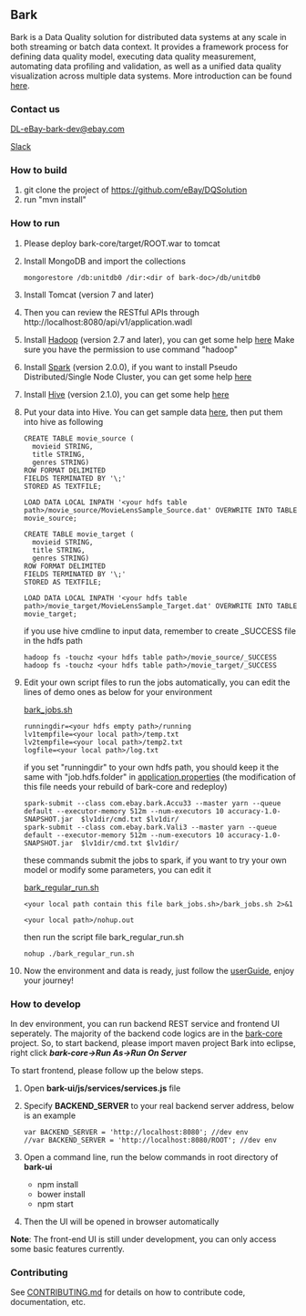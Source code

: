 ## Bark

Bark is a Data Quality solution for distributed data systems at any scale in both streaming or batch data context. It provides a framework process for defining data quality model, executing data quality measurement, automating data profiling and validation, as well as a unified data quality visualization across multiple data systems. More introduction can be found [here](https://ebay.github.io/DQSolution/).


### Contact us
[DL-eBay-bark-dev@ebay.com](mailto://DL-eBay-bark-dev@ebay.com)

[Slack](https://ebay-eng.slack.com/messages/ebaysf-bark/)

### How to build
1. git clone the project of https://github.com/eBay/DQSolution
2. run "mvn install"

### How to run
1. Please deploy bark-core/target/ROOT.war to tomcat
2. Install MongoDB and import the collections

	```
	mongorestore /db:unitdb0 /dir:<dir of bark-doc>/db/unitdb0
	```
3. Install Tomcat (version 7 and later)
4. Then you can review the RESTful APIs through http://localhost:8080/api/v1/application.wadl
5. Install [Hadoop](http://mirror.stjschools.org/public/apache/hadoop/common/hadoop-2.7.2/hadoop-2.7.2.tar.gz) (version 2.7 and later), you can get some help [here](https://hadoop.apache.org/docs/r2.7.2/hadoop-project-dist/hadoop-common/SingleCluster.html)
Make sure you have the permission to use command "hadoop"
6. Install [Spark](http://www.webhostingjams.com/mirror/apache/spark/spark-2.0.0/spark-2.0.0-bin-hadoop2.7.tgz) (version 2.0.0), if you want to install Pseudo Distributed/Single Node Cluster, you can get some help [here](http://why-not-learn-something.blogspot.com/2015/06/spark-installation-pseudo.html)
7. Install [Hive](http://mirrors.koehn.com/apache/hive/hive-2.1.0/apache-hive-2.1.0-bin.tar.gz) (version 2.1.0), you can get some help [here](https://cwiki.apache.org/confluence/display/Hive/GettingStarted#GettingStarted-RunningHive)
8. Put your data into Hive. You can get sample data [here](https://github.com/eBay/DQSolution/tree/master/bark-doc/hive), then put them into hive as following

    ```
    CREATE TABLE movie_source (
      movieid STRING,
      title STRING,
      genres STRING)
    ROW FORMAT DELIMITED
    FIELDS TERMINATED BY '\;'
    STORED AS TEXTFILE;

    LOAD DATA LOCAL INPATH '<your hdfs table path>/movie_source/MovieLensSample_Source.dat' OVERWRITE INTO TABLE movie_source;

    CREATE TABLE movie_target (
      movieid STRING,
      title STRING,
      genres STRING)
    ROW FORMAT DELIMITED
    FIELDS TERMINATED BY '\;'
    STORED AS TEXTFILE;

    LOAD DATA LOCAL INPATH '<your hdfs table path>/movie_target/MovieLensSample_Target.dat' OVERWRITE INTO TABLE movie_target;
    ```  
    if you use hive cmdline to input data, remember to create _SUCCESS file in the hdfs path
    ```
    hadoop fs -touchz <your hdfs table path>/movie_source/_SUCCESS
    hadoop fs -touchz <your hdfs table path>/movie_target/_SUCCESS
    ```

9. Edit your own script files to run the jobs automatically, you can edit the lines of demo ones as below for your environment

    [bark_jobs.sh](https://github.com/eBay/DQSolution/tree/master/bark-doc/hive/script/bark_jobs.sh)
    ```
    runningdir=<your hdfs empty path>/running
    lv1tempfile=<your local path>/temp.txt
    lv2tempfile=<your local path>/temp2.txt
    logfile=<your local path>/log.txt
    ```
    if you set "runningdir" to your own hdfs path, you should keep it the same with "job.hdfs.folder" in [application.properties](https://github.com/eBay/DQSolution/tree/master/bark-core/src/main/resources/application.properties) (the modification of this file needs your rebuild of bark-core and redeploy)

    ```
    spark-submit --class com.ebay.bark.Accu33 --master yarn --queue default --executor-memory 512m --num-executors 10 accuracy-1.0-SNAPSHOT.jar  $lv1dir/cmd.txt $lv1dir/
    spark-submit --class com.ebay.bark.Vali3 --master yarn --queue default --executor-memory 512m --num-executors 10 accuracy-1.0-SNAPSHOT.jar  $lv1dir/cmd.txt $lv1dir/
    ```
    these commands submit the jobs to spark, if you want to try your own model or modify some parameters, you can edit it

    [bark_regular_run.sh](https://github.com/eBay/DQSolution/tree/master/bark-doc/hive/script/bark_regular_run.sh)
    ```
    <your local path contain this file bark_jobs.sh>/bark_jobs.sh 2>&1

    <your local path>/nohup.out
    ```
    then run the script file bark_regular_run.sh
    ```
    nohup ./bark_regular_run.sh
    ```

10. Now the environment and data is ready, just follow the [userGuide](https://github.com/eBay/DQSolution/tree/master/bark-doc/userguide.md), enjoy your journey!

### How to develop
In dev environment, you can run backend REST service and frontend UI seperately. The majority of the backend code logics are in the [bark-core](https://github.com/eBay/DQSolution/tree/master/bark-core) project. So, to start backend, please import maven project Bark into eclipse, right click ***bark-core->Run As->Run On Server***

To start frontend, please follow up the below steps.

1. Open **bark-ui/js/services/services.js** file

2. Specify **BACKEND_SERVER** to your real backend server address, below is an example

    ```
    var BACKEND_SERVER = 'http://localhost:8080'; //dev env
    //var BACKEND_SERVER = 'http://localhost:8080/ROOT'; //dev env
    ```

3. Open a command line, run the below commands in root directory of **bark-ui**

   - npm install
   - bower install
   - npm start

4. Then the UI will be opened in browser automatically

**Note**: The front-end UI is still under development, you can only access some basic features currently.


### Contributing

See [CONTRIBUTING.md](CONTRIBUTING.md) for details on how to contribute code, documentation, etc.
